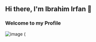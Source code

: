 ## Hi there, I'm Ibrahim Irfan 👋


### Welcome to my Profile
![image](https://github.com/user-attachments/assets/b511fd89-c225-48a6-acb6-5ed85a50eac4) ([
](https://www.kaggle.com/ibrahimirfan95)


